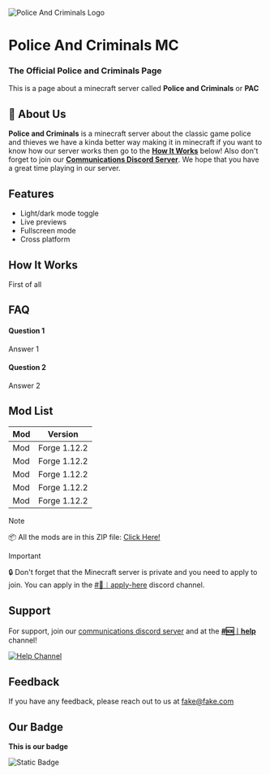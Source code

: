 
![Police And Criminals Logo](https://cdn.discordapp.com/attachments/1124443067320119418/1124443553020510218/Police_and_Criminals_Logo.png)


# Police And Criminals MC
### The Official Police and Criminals Page
This is a page about a minecraft server called **Police and Criminals** or **PAC**


## 🚀 About Us
**Police and Criminals** is a minecraft server about the classic game police and thieves we have a kinda better way making it in minecraft if you want to know how our server works then go to the **[How It Works](https://github.com/antoniszikos16/Police-And-Criminals-MC/blob/main/README.md#how-it-works)** below! Also don't forget to join our [**Communications Discord Server**](https://discord.gg/NHJ7DmMm8k). We hope that you have a great time playing in our server.


## Features

- Light/dark mode toggle
- Live previews
- Fullscreen mode
- Cross platform


## How It Works
First of all
## FAQ

#### Question 1

Answer 1

#### Question 2

Answer 2

## Mod List

| Mod             | Version                                                                |
| ----------------- | ------------------------------------------------------------------ |
| Mod | Forge 1.12.2 |  
| Mod | Forge 1.12.2 |
| Mod | Forge 1.12.2 | 
| Mod | Forge 1.12.2 | 
| Mod | Forge 1.12.2 |

> [!NOTE]
> 📦 All the mods are in this ZIP file: [Click Here!](https://www.dropbox.com/sh/x212pf31khqj8zf/AABHVrLfW68hJIOX8rnQKF9na?dl=0)

> [!IMPORTANT]
> 🔒 Don't forget that the Minecraft server is private and you need to apply to join. You can apply in the [#💼︱apply-here](https://discord.com/channels/1122603524728037376/1140580718704078868/1140580903920349204) discord channel.


## Support

For support, join our [communications discord server](https://discord.gg/NHJ7DmMm8k) and at the [**#🆘︱help**](https://discord.com/channels/1122603524728037376/1140282283211882667/1140284987975942146) channel!

[![Help Channel](https://cdn.discordapp.com/attachments/1124443067320119418/1140283693143961692/image.png)](https://discord.com/channels/1122603524728037376/1140282283211882667/1140284987975942146)


## Feedback

If you have any feedback, please reach out to us at fake@fake.com


## Our Badge

**This is our badge**

![Static Badge](https://img.shields.io/badge/--Police-Criminals---?style=plastic&logo=minecraft&logoColor=%2362B47A&label=Police&labelColor=0029ff&color=ff9500&link=https%3A%2F%2Fdiscord.gg%2FxcNzMccKXb)




